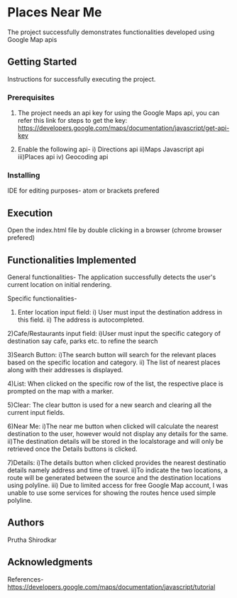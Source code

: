 # Places Near Me

The project successfully demonstrates functionalities developed using Google Map apis

## Getting Started

Instructions for successfully executing the project.

### Prerequisites

1) The project needs an api key for using the Google Maps api, you can refer this link for steps to get the key:
https://developers.google.com/maps/documentation/javascript/get-api-key

2) Enable the following api-
i) Directions api
ii)Maps Javascript api
iii)Places api
iv) Geocoding api

### Installing

IDE for editing purposes- atom or brackets prefered

## Execution

Open the index.html file by double clicking in a browser (chrome browser prefered)

## Functionalities Implemented

General functionalities-
The application successfully detects the user's current location on initial rendering.

Specific functionalities-
1) Enter location input field: 
i)  User must input the destination address in this field.
ii) The address is autocompleted.

2)Cafe/Restaurants input field:
i)User must input the specific category of destination say cafe, parks etc. to refine the search

3)Search Button:
i)The search button will search for the relevant places based on the specific location and category.
ii) The list of nearest places along with their addresses is displayed.

4)List:
When clicked on the specific row of the list, the respective place is prompted on the map with a marker.

5)Clear:
The clear button is used for a new search and clearing all the current input fields.

6)Near Me:
i)The near me button when clicked will calculate the nearest destination to the user, however would not display any details for the same.
ii)The destination details will be stored in the localstorage and will only be retrieved once the Details buttons is clicked.

7)Details:
i)The details button when clicked provides the nearest destinatio details namely address and time of travel.
ii)To indicate the two locations, a route will be generated between the source and the destination locations using polyline.
iii) Due to limited access for free Google Map account, I was unable to use some services for showing the routes hence used simple polyline.


## Authors

Prutha Shirodkar

## Acknowledgments

References-
https://developers.google.com/maps/documentation/javascript/tutorial
